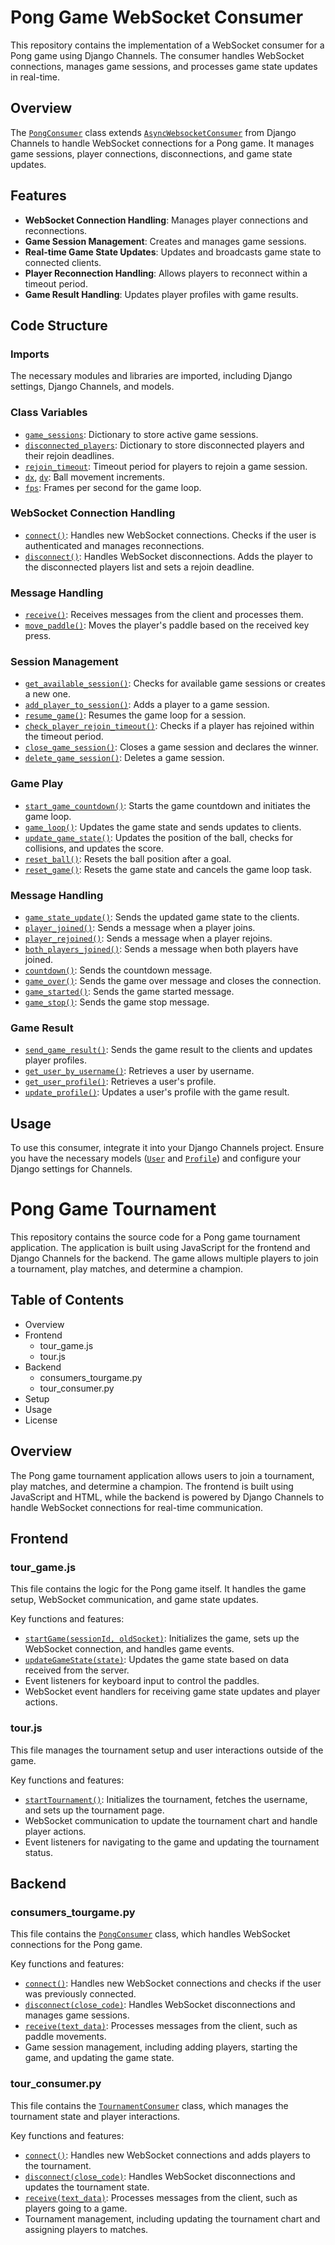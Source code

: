 # Pong Game WebSocket Consumer

This repository contains the implementation of a WebSocket consumer for a Pong game using Django Channels. The consumer handles WebSocket connections, manages game sessions, and processes game state updates in real-time.

## Overview

The [`PongConsumer`](command:_github.copilot.openSymbolFromReferences?%5B%22PongConsumer%22%2C%5B%7B%22uri%22%3A%7B%22%24mid%22%3A1%2C%22fsPath%22%3A%22%2Fhome%2Fashojach%2FDesktop%2Fmain%2Fdjango_backend%2Fgame%2Fconsumers_2pl.py%22%2C%22external%22%3A%22file%3A%2F%2F%2Fhome%2Fashojach%2FDesktop%2Fmain%2Fdjango_backend%2Fgame%2Fconsumers_2pl.py%22%2C%22path%22%3A%22%2Fhome%2Fashojach%2FDesktop%2Fmain%2Fdjango_backend%2Fgame%2Fconsumers_2pl.py%22%2C%22scheme%22%3A%22file%22%7D%2C%22pos%22%3A%7B%22line%22%3A24%2C%22character%22%3A6%7D%7D%2C%7B%22uri%22%3A%7B%22%24mid%22%3A1%2C%22fsPath%22%3A%22%2Fhome%2Fashojach%2FDesktop%2Fmain%2Fdjango_backend%2Fgame%2Fconsumers_2pl.py%22%2C%22external%22%3A%22file%3A%2F%2F%2Fhome%2Fashojach%2FDesktop%2Fmain%2Fdjango_backend%2Fgame%2Fconsumers_2pl.py%22%2C%22path%22%3A%22%2Fhome%2Fashojach%2FDesktop%2Fmain%2Fdjango_backend%2Fgame%2Fconsumers_2pl.py%22%2C%22scheme%22%3A%22file%22%7D%2C%22pos%22%3A%7B%22line%22%3A24%2C%22character%22%3A6%7D%7D%5D%5D "Go to definition") class extends [`AsyncWebsocketConsumer`](command:_github.copilot.openSymbolFromReferences?%5B%22AsyncWebsocketConsumer%22%2C%5B%7B%22uri%22%3A%7B%22%24mid%22%3A1%2C%22fsPath%22%3A%22%2Fhome%2Fashojach%2FDesktop%2Fmain%2Fdjango_backend%2Fgame%2Fconsumers_2pl.py%22%2C%22external%22%3A%22file%3A%2F%2F%2Fhome%2Fashojach%2FDesktop%2Fmain%2Fdjango_backend%2Fgame%2Fconsumers_2pl.py%22%2C%22path%22%3A%22%2Fhome%2Fashojach%2FDesktop%2Fmain%2Fdjango_backend%2Fgame%2Fconsumers_2pl.py%22%2C%22scheme%22%3A%22file%22%7D%2C%22pos%22%3A%7B%22line%22%3A7%2C%22character%22%3A39%7D%7D%2C%7B%22uri%22%3A%7B%22%24mid%22%3A1%2C%22fsPath%22%3A%22%2Fhome%2Fashojach%2FDesktop%2Fmain%2Fdjango_backend%2Fgame%2Fconsumers_2pl.py%22%2C%22external%22%3A%22file%3A%2F%2F%2Fhome%2Fashojach%2FDesktop%2Fmain%2Fdjango_backend%2Fgame%2Fconsumers_2pl.py%22%2C%22path%22%3A%22%2Fhome%2Fashojach%2FDesktop%2Fmain%2Fdjango_backend%2Fgame%2Fconsumers_2pl.py%22%2C%22scheme%22%3A%22file%22%7D%2C%22pos%22%3A%7B%22line%22%3A7%2C%22character%22%3A39%7D%7D%5D%5D "Go to definition") from Django Channels to handle WebSocket connections for a Pong game. It manages game sessions, player connections, disconnections, and game state updates.

## Features

- **WebSocket Connection Handling**: Manages player connections and reconnections.
- **Game Session Management**: Creates and manages game sessions.
- **Real-time Game State Updates**: Updates and broadcasts game state to connected clients.
- **Player Reconnection Handling**: Allows players to reconnect within a timeout period.
- **Game Result Handling**: Updates player profiles with game results.

## Code Structure

### Imports

The necessary modules and libraries are imported, including Django settings, Django Channels, and models.

### Class Variables

- [`game_sessions`](command:_github.copilot.openSymbolFromReferences?%5B%22game_sessions%22%2C%5B%7B%22uri%22%3A%7B%22%24mid%22%3A1%2C%22fsPath%22%3A%22%2Fhome%2Fashojach%2FDesktop%2Fmain%2Fdjango_backend%2Fgame%2Fconsumers_2pl.py%22%2C%22external%22%3A%22file%3A%2F%2F%2Fhome%2Fashojach%2FDesktop%2Fmain%2Fdjango_backend%2Fgame%2Fconsumers_2pl.py%22%2C%22path%22%3A%22%2Fhome%2Fashojach%2FDesktop%2Fmain%2Fdjango_backend%2Fgame%2Fconsumers_2pl.py%22%2C%22scheme%22%3A%22file%22%7D%2C%22pos%22%3A%7B%22line%22%3A25%2C%22character%22%3A1%7D%7D%2C%7B%22uri%22%3A%7B%22%24mid%22%3A1%2C%22fsPath%22%3A%22%2Fhome%2Fashojach%2FDesktop%2Fmain%2Fdjango_backend%2Fgame%2Fconsumers_2pl.py%22%2C%22external%22%3A%22file%3A%2F%2F%2Fhome%2Fashojach%2FDesktop%2Fmain%2Fdjango_backend%2Fgame%2Fconsumers_2pl.py%22%2C%22path%22%3A%22%2Fhome%2Fashojach%2FDesktop%2Fmain%2Fdjango_backend%2Fgame%2Fconsumers_2pl.py%22%2C%22scheme%22%3A%22file%22%7D%2C%22pos%22%3A%7B%22line%22%3A25%2C%22character%22%3A1%7D%7D%5D%5D "Go to definition"): Dictionary to store active game sessions.
- [`disconnected_players`](command:_github.copilot.openSymbolFromReferences?%5B%22disconnected_players%22%2C%5B%7B%22uri%22%3A%7B%22%24mid%22%3A1%2C%22fsPath%22%3A%22%2Fhome%2Fashojach%2FDesktop%2Fmain%2Fdjango_backend%2Fgame%2Fconsumers_2pl.py%22%2C%22external%22%3A%22file%3A%2F%2F%2Fhome%2Fashojach%2FDesktop%2Fmain%2Fdjango_backend%2Fgame%2Fconsumers_2pl.py%22%2C%22path%22%3A%22%2Fhome%2Fashojach%2FDesktop%2Fmain%2Fdjango_backend%2Fgame%2Fconsumers_2pl.py%22%2C%22scheme%22%3A%22file%22%7D%2C%22pos%22%3A%7B%22line%22%3A26%2C%22character%22%3A1%7D%7D%2C%7B%22uri%22%3A%7B%22%24mid%22%3A1%2C%22fsPath%22%3A%22%2Fhome%2Fashojach%2FDesktop%2Fmain%2Fdjango_backend%2Fgame%2Fconsumers_2pl.py%22%2C%22external%22%3A%22file%3A%2F%2F%2Fhome%2Fashojach%2FDesktop%2Fmain%2Fdjango_backend%2Fgame%2Fconsumers_2pl.py%22%2C%22path%22%3A%22%2Fhome%2Fashojach%2FDesktop%2Fmain%2Fdjango_backend%2Fgame%2Fconsumers_2pl.py%22%2C%22scheme%22%3A%22file%22%7D%2C%22pos%22%3A%7B%22line%22%3A26%2C%22character%22%3A1%7D%7D%5D%5D "Go to definition"): Dictionary to store disconnected players and their rejoin deadlines.
- [`rejoin_timeout`](command:_github.copilot.openSymbolFromReferences?%5B%22rejoin_timeout%22%2C%5B%7B%22uri%22%3A%7B%22%24mid%22%3A1%2C%22fsPath%22%3A%22%2Fhome%2Fashojach%2FDesktop%2Fmain%2Fdjango_backend%2Fgame%2Fconsumers_2pl.py%22%2C%22external%22%3A%22file%3A%2F%2F%2Fhome%2Fashojach%2FDesktop%2Fmain%2Fdjango_backend%2Fgame%2Fconsumers_2pl.py%22%2C%22path%22%3A%22%2Fhome%2Fashojach%2FDesktop%2Fmain%2Fdjango_backend%2Fgame%2Fconsumers_2pl.py%22%2C%22scheme%22%3A%22file%22%7D%2C%22pos%22%3A%7B%22line%22%3A27%2C%22character%22%3A1%7D%7D%2C%7B%22uri%22%3A%7B%22%24mid%22%3A1%2C%22fsPath%22%3A%22%2Fhome%2Fashojach%2FDesktop%2Fmain%2Fdjango_backend%2Fgame%2Fconsumers_2pl.py%22%2C%22external%22%3A%22file%3A%2F%2F%2Fhome%2Fashojach%2FDesktop%2Fmain%2Fdjango_backend%2Fgame%2Fconsumers_2pl.py%22%2C%22path%22%3A%22%2Fhome%2Fashojach%2FDesktop%2Fmain%2Fdjango_backend%2Fgame%2Fconsumers_2pl.py%22%2C%22scheme%22%3A%22file%22%7D%2C%22pos%22%3A%7B%22line%22%3A27%2C%22character%22%3A1%7D%7D%5D%5D "Go to definition"): Timeout period for players to rejoin a game session.
- [`dx`](command:_github.copilot.openSymbolFromReferences?%5B%22dx%22%2C%5B%7B%22uri%22%3A%7B%22%24mid%22%3A1%2C%22fsPath%22%3A%22%2Fhome%2Fashojach%2FDesktop%2Fmain%2Fdjango_backend%2Fgame%2Fconsumers_2pl.py%22%2C%22external%22%3A%22file%3A%2F%2F%2Fhome%2Fashojach%2FDesktop%2Fmain%2Fdjango_backend%2Fgame%2Fconsumers_2pl.py%22%2C%22path%22%3A%22%2Fhome%2Fashojach%2FDesktop%2Fmain%2Fdjango_backend%2Fgame%2Fconsumers_2pl.py%22%2C%22scheme%22%3A%22file%22%7D%2C%22pos%22%3A%7B%22line%22%3A28%2C%22character%22%3A1%7D%7D%2C%7B%22uri%22%3A%7B%22%24mid%22%3A1%2C%22fsPath%22%3A%22%2Fhome%2Fashojach%2FDesktop%2Fmain%2Fdjango_backend%2Fgame%2Fconsumers_2pl.py%22%2C%22external%22%3A%22file%3A%2F%2F%2Fhome%2Fashojach%2FDesktop%2Fmain%2Fdjango_backend%2Fgame%2Fconsumers_2pl.py%22%2C%22path%22%3A%22%2Fhome%2Fashojach%2FDesktop%2Fmain%2Fdjango_backend%2Fgame%2Fconsumers_2pl.py%22%2C%22scheme%22%3A%22file%22%7D%2C%22pos%22%3A%7B%22line%22%3A28%2C%22character%22%3A1%7D%7D%5D%5D "Go to definition"), [`dy`](command:_github.copilot.openSymbolFromReferences?%5B%22dy%22%2C%5B%7B%22uri%22%3A%7B%22%24mid%22%3A1%2C%22fsPath%22%3A%22%2Fhome%2Fashojach%2FDesktop%2Fmain%2Fdjango_backend%2Fgame%2Fconsumers_2pl.py%22%2C%22external%22%3A%22file%3A%2F%2F%2Fhome%2Fashojach%2FDesktop%2Fmain%2Fdjango_backend%2Fgame%2Fconsumers_2pl.py%22%2C%22path%22%3A%22%2Fhome%2Fashojach%2FDesktop%2Fmain%2Fdjango_backend%2Fgame%2Fconsumers_2pl.py%22%2C%22scheme%22%3A%22file%22%7D%2C%22pos%22%3A%7B%22line%22%3A29%2C%22character%22%3A1%7D%7D%2C%7B%22uri%22%3A%7B%22%24mid%22%3A1%2C%22fsPath%22%3A%22%2Fhome%2Fashojach%2FDesktop%2Fmain%2Fdjango_backend%2Fgame%2Fconsumers_2pl.py%22%2C%22external%22%3A%22file%3A%2F%2F%2Fhome%2Fashojach%2FDesktop%2Fmain%2Fdjango_backend%2Fgame%2Fconsumers_2pl.py%22%2C%22path%22%3A%22%2Fhome%2Fashojach%2FDesktop%2Fmain%2Fdjango_backend%2Fgame%2Fconsumers_2pl.py%22%2C%22scheme%22%3A%22file%22%7D%2C%22pos%22%3A%7B%22line%22%3A29%2C%22character%22%3A1%7D%7D%5D%5D "Go to definition"): Ball movement increments.
- [`fps`](command:_github.copilot.openSymbolFromReferences?%5B%22fps%22%2C%5B%7B%22uri%22%3A%7B%22%24mid%22%3A1%2C%22fsPath%22%3A%22%2Fhome%2Fashojach%2FDesktop%2Fmain%2Fdjango_backend%2Fgame%2Fconsumers_2pl.py%22%2C%22external%22%3A%22file%3A%2F%2F%2Fhome%2Fashojach%2FDesktop%2Fmain%2Fdjango_backend%2Fgame%2Fconsumers_2pl.py%22%2C%22path%22%3A%22%2Fhome%2Fashojach%2FDesktop%2Fmain%2Fdjango_backend%2Fgame%2Fconsumers_2pl.py%22%2C%22scheme%22%3A%22file%22%7D%2C%22pos%22%3A%7B%22line%22%3A30%2C%22character%22%3A1%7D%7D%2C%7B%22uri%22%3A%7B%22%24mid%22%3A1%2C%22fsPath%22%3A%22%2Fhome%2Fashojach%2FDesktop%2Fmain%2Fdjango_backend%2Fgame%2Fconsumers_2pl.py%22%2C%22external%22%3A%22file%3A%2F%2F%2Fhome%2Fashojach%2FDesktop%2Fmain%2Fdjango_backend%2Fgame%2Fconsumers_2pl.py%22%2C%22path%22%3A%22%2Fhome%2Fashojach%2FDesktop%2Fmain%2Fdjango_backend%2Fgame%2Fconsumers_2pl.py%22%2C%22scheme%22%3A%22file%22%7D%2C%22pos%22%3A%7B%22line%22%3A30%2C%22character%22%3A1%7D%7D%5D%5D "Go to definition"): Frames per second for the game loop.

### WebSocket Connection Handling

- [`connect()`](command:_github.copilot.openSymbolFromReferences?%5B%22connect()%22%2C%5B%7B%22uri%22%3A%7B%22%24mid%22%3A1%2C%22fsPath%22%3A%22%2Fhome%2Fashojach%2FDesktop%2Fmain%2Fdjango_backend%2Fgame%2Fconsumers_2pl.py%22%2C%22external%22%3A%22file%3A%2F%2F%2Fhome%2Fashojach%2FDesktop%2Fmain%2Fdjango_backend%2Fgame%2Fconsumers_2pl.py%22%2C%22path%22%3A%22%2Fhome%2Fashojach%2FDesktop%2Fmain%2Fdjango_backend%2Fgame%2Fconsumers_2pl.py%22%2C%22scheme%22%3A%22file%22%7D%2C%22pos%22%3A%7B%22line%22%3A41%2C%22character%22%3A11%7D%7D%2C%7B%22uri%22%3A%7B%22%24mid%22%3A1%2C%22fsPath%22%3A%22%2Fhome%2Fashojach%2FDesktop%2Fmain%2Fdjango_backend%2Fgame%2Fconsumers_2pl.py%22%2C%22external%22%3A%22file%3A%2F%2F%2Fhome%2Fashojach%2FDesktop%2Fmain%2Fdjango_backend%2Fgame%2Fconsumers_2pl.py%22%2C%22path%22%3A%22%2Fhome%2Fashojach%2FDesktop%2Fmain%2Fdjango_backend%2Fgame%2Fconsumers_2pl.py%22%2C%22scheme%22%3A%22file%22%7D%2C%22pos%22%3A%7B%22line%22%3A41%2C%22character%22%3A11%7D%7D%5D%5D "Go to definition"): Handles new WebSocket connections. Checks if the user is authenticated and manages reconnections.
- [`disconnect()`](command:_github.copilot.openSymbolFromReferences?%5B%22disconnect()%22%2C%5B%7B%22uri%22%3A%7B%22%24mid%22%3A1%2C%22fsPath%22%3A%22%2Fhome%2Fashojach%2FDesktop%2Fmain%2Fdjango_backend%2Fgame%2Fconsumers_2pl.py%22%2C%22external%22%3A%22file%3A%2F%2F%2Fhome%2Fashojach%2FDesktop%2Fmain%2Fdjango_backend%2Fgame%2Fconsumers_2pl.py%22%2C%22path%22%3A%22%2Fhome%2Fashojach%2FDesktop%2Fmain%2Fdjango_backend%2Fgame%2Fconsumers_2pl.py%22%2C%22scheme%22%3A%22file%22%7D%2C%22pos%22%3A%7B%22line%22%3A109%2C%22character%22%3A11%7D%7D%5D%5D "Go to definition"): Handles WebSocket disconnections. Adds the player to the disconnected players list and sets a rejoin deadline.

### Message Handling

- [`receive()`](command:_github.copilot.openSymbolFromReferences?%5B%22receive()%22%2C%5B%7B%22uri%22%3A%7B%22%24mid%22%3A1%2C%22fsPath%22%3A%22%2Fhome%2Fashojach%2FDesktop%2Fmain%2Fdjango_backend%2Fgame%2Fconsumers_2pl.py%22%2C%22external%22%3A%22file%3A%2F%2F%2Fhome%2Fashojach%2FDesktop%2Fmain%2Fdjango_backend%2Fgame%2Fconsumers_2pl.py%22%2C%22path%22%3A%22%2Fhome%2Fashojach%2FDesktop%2Fmain%2Fdjango_backend%2Fgame%2Fconsumers_2pl.py%22%2C%22scheme%22%3A%22file%22%7D%2C%22pos%22%3A%7B%22line%22%3A147%2C%22character%22%3A11%7D%7D%5D%5D "Go to definition"): Receives messages from the client and processes them.
- [`move_paddle()`](command:_github.copilot.openSymbolFromReferences?%5B%22move_paddle()%22%2C%5B%7B%22uri%22%3A%7B%22%24mid%22%3A1%2C%22fsPath%22%3A%22%2Fhome%2Fashojach%2FDesktop%2Fmain%2Fdjango_backend%2Fgame%2Fconsumers_2pl.py%22%2C%22external%22%3A%22file%3A%2F%2F%2Fhome%2Fashojach%2FDesktop%2Fmain%2Fdjango_backend%2Fgame%2Fconsumers_2pl.py%22%2C%22path%22%3A%22%2Fhome%2Fashojach%2FDesktop%2Fmain%2Fdjango_backend%2Fgame%2Fconsumers_2pl.py%22%2C%22scheme%22%3A%22file%22%7D%2C%22pos%22%3A%7B%22line%22%3A150%2C%22character%22%3A14%7D%7D%5D%5D "Go to definition"): Moves the player's paddle based on the received key press.

### Session Management

- [`get_available_session()`](command:_github.copilot.openSymbolFromReferences?%5B%22get_available_session()%22%2C%5B%7B%22uri%22%3A%7B%22%24mid%22%3A1%2C%22fsPath%22%3A%22%2Fhome%2Fashojach%2FDesktop%2Fmain%2Fdjango_backend%2Fgame%2Fconsumers_2pl.py%22%2C%22external%22%3A%22file%3A%2F%2F%2Fhome%2Fashojach%2FDesktop%2Fmain%2Fdjango_backend%2Fgame%2Fconsumers_2pl.py%22%2C%22path%22%3A%22%2Fhome%2Fashojach%2FDesktop%2Fmain%2Fdjango_backend%2Fgame%2Fconsumers_2pl.py%22%2C%22scheme%22%3A%22file%22%7D%2C%22pos%22%3A%7B%22line%22%3A82%2C%22character%22%3A21%7D%7D%5D%5D "Go to definition"): Checks for available game sessions or creates a new one.
- [`add_player_to_session()`](command:_github.copilot.openSymbolFromReferences?%5B%22add_player_to_session()%22%2C%5B%7B%22uri%22%3A%7B%22%24mid%22%3A1%2C%22fsPath%22%3A%22%2Fhome%2Fashojach%2FDesktop%2Fmain%2Fdjango_backend%2Fgame%2Fconsumers_2pl.py%22%2C%22external%22%3A%22file%3A%2F%2F%2Fhome%2Fashojach%2FDesktop%2Fmain%2Fdjango_backend%2Fgame%2Fconsumers_2pl.py%22%2C%22path%22%3A%22%2Fhome%2Fashojach%2FDesktop%2Fmain%2Fdjango_backend%2Fgame%2Fconsumers_2pl.py%22%2C%22scheme%22%3A%22file%22%7D%2C%22pos%22%3A%7B%22line%22%3A53%2C%22character%22%3A10%7D%7D%5D%5D "Go to definition"): Adds a player to a game session.
- [`resume_game()`](command:_github.copilot.openSymbolFromReferences?%5B%22resume_game()%22%2C%5B%7B%22uri%22%3A%7B%22%24mid%22%3A1%2C%22fsPath%22%3A%22%2Fhome%2Fashojach%2FDesktop%2Fmain%2Fdjango_backend%2Fgame%2Fconsumers_2pl.py%22%2C%22external%22%3A%22file%3A%2F%2F%2Fhome%2Fashojach%2FDesktop%2Fmain%2Fdjango_backend%2Fgame%2Fconsumers_2pl.py%22%2C%22path%22%3A%22%2Fhome%2Fashojach%2FDesktop%2Fmain%2Fdjango_backend%2Fgame%2Fconsumers_2pl.py%22%2C%22scheme%22%3A%22file%22%7D%2C%22pos%22%3A%7B%22line%22%3A67%2C%22character%22%3A11%7D%7D%5D%5D "Go to definition"): Resumes the game loop for a session.
- [`check_player_rejoin_timeout()`](command:_github.copilot.openSymbolFromReferences?%5B%22check_player_rejoin_timeout()%22%2C%5B%7B%22uri%22%3A%7B%22%24mid%22%3A1%2C%22fsPath%22%3A%22%2Fhome%2Fashojach%2FDesktop%2Fmain%2Fdjango_backend%2Fgame%2Fconsumers_2pl.py%22%2C%22external%22%3A%22file%3A%2F%2F%2Fhome%2Fashojach%2FDesktop%2Fmain%2Fdjango_backend%2Fgame%2Fconsumers_2pl.py%22%2C%22path%22%3A%22%2Fhome%2Fashojach%2FDesktop%2Fmain%2Fdjango_backend%2Fgame%2Fconsumers_2pl.py%22%2C%22scheme%22%3A%22file%22%7D%2C%22pos%22%3A%7B%22line%22%3A114%2C%22character%22%3A43%7D%7D%5D%5D "Go to definition"): Checks if a player has rejoined within the timeout period.
- [`close_game_session()`](command:_github.copilot.openSymbolFromReferences?%5B%22close_game_session()%22%2C%5B%7B%22uri%22%3A%7B%22%24mid%22%3A1%2C%22fsPath%22%3A%22%2Fhome%2Fashojach%2FDesktop%2Fmain%2Fdjango_backend%2Fgame%2Fconsumers_2pl.py%22%2C%22external%22%3A%22file%3A%2F%2F%2Fhome%2Fashojach%2FDesktop%2Fmain%2Fdjango_backend%2Fgame%2Fconsumers_2pl.py%22%2C%22path%22%3A%22%2Fhome%2Fashojach%2FDesktop%2Fmain%2Fdjango_backend%2Fgame%2Fconsumers_2pl.py%22%2C%22scheme%22%3A%22file%22%7D%2C%22pos%22%3A%7B%22line%22%3A226%2C%22character%22%3A16%7D%7D%5D%5D "Go to definition"): Closes a game session and declares the winner.
- [`delete_game_session()`](command:_github.copilot.openSymbolFromReferences?%5B%22delete_game_session()%22%2C%5B%7B%22uri%22%3A%7B%22%24mid%22%3A1%2C%22fsPath%22%3A%22%2Fhome%2Fashojach%2FDesktop%2Fmain%2Fdjango_backend%2Fgame%2Fconsumers_2pl.py%22%2C%22external%22%3A%22file%3A%2F%2F%2Fhome%2Fashojach%2FDesktop%2Fmain%2Fdjango_backend%2Fgame%2Fconsumers_2pl.py%22%2C%22path%22%3A%22%2Fhome%2Fashojach%2FDesktop%2Fmain%2Fdjango_backend%2Fgame%2Fconsumers_2pl.py%22%2C%22scheme%22%3A%22file%22%7D%2C%22pos%22%3A%7B%22line%22%3A134%2C%22character%22%3A16%7D%7D%5D%5D "Go to definition"): Deletes a game session.

### Game Play

- [`start_game_countdown()`](command:_github.copilot.openSymbolFromReferences?%5B%22start_game_countdown()%22%2C%5B%7B%22uri%22%3A%7B%22%24mid%22%3A1%2C%22fsPath%22%3A%22%2Fhome%2Fashojach%2FDesktop%2Fmain%2Fdjango_backend%2Fgame%2Fconsumers_2pl.py%22%2C%22external%22%3A%22file%3A%2F%2F%2Fhome%2Fashojach%2FDesktop%2Fmain%2Fdjango_backend%2Fgame%2Fconsumers_2pl.py%22%2C%22path%22%3A%22%2Fhome%2Fashojach%2FDesktop%2Fmain%2Fdjango_backend%2Fgame%2Fconsumers_2pl.py%22%2C%22scheme%22%3A%22file%22%7D%2C%22pos%22%3A%7B%22line%22%3A95%2C%22character%22%3A52%7D%7D%5D%5D "Go to definition"): Starts the game countdown and initiates the game loop.
- [`game_loop()`](command:_github.copilot.openSymbolFromReferences?%5B%22game_loop()%22%2C%5B%7B%22uri%22%3A%7B%22%24mid%22%3A1%2C%22fsPath%22%3A%22%2Fhome%2Fashojach%2FDesktop%2Fmain%2Fdjango_backend%2Fgame%2Fconsumers_2pl.py%22%2C%22external%22%3A%22file%3A%2F%2F%2Fhome%2Fashojach%2FDesktop%2Fmain%2Fdjango_backend%2Fgame%2Fconsumers_2pl.py%22%2C%22path%22%3A%22%2Fhome%2Fashojach%2FDesktop%2Fmain%2Fdjango_backend%2Fgame%2Fconsumers_2pl.py%22%2C%22scheme%22%3A%22file%22%7D%2C%22pos%22%3A%7B%22line%22%3A198%2C%22character%22%3A79%7D%7D%5D%5D "Go to definition"): Updates the game state and sends updates to clients.
- [`update_game_state()`](command:_github.copilot.openSymbolFromReferences?%5B%22update_game_state()%22%2C%5B%7B%22uri%22%3A%7B%22%24mid%22%3A1%2C%22fsPath%22%3A%22%2Fhome%2Fashojach%2FDesktop%2Fmain%2Fdjango_backend%2Fgame%2Fconsumers_2pl.py%22%2C%22external%22%3A%22file%3A%2F%2F%2Fhome%2Fashojach%2FDesktop%2Fmain%2Fdjango_backend%2Fgame%2Fconsumers_2pl.py%22%2C%22path%22%3A%22%2Fhome%2Fashojach%2FDesktop%2Fmain%2Fdjango_backend%2Fgame%2Fconsumers_2pl.py%22%2C%22scheme%22%3A%22file%22%7D%2C%22pos%22%3A%7B%22line%22%3A295%2C%22character%22%3A9%7D%7D%5D%5D "Go to definition"): Updates the position of the ball, checks for collisions, and updates the score.
- [`reset_ball()`](command:_github.copilot.openSymbolFromReferences?%5B%22reset_ball()%22%2C%5B%7B%22uri%22%3A%7B%22%24mid%22%3A1%2C%22fsPath%22%3A%22%2Fhome%2Fashojach%2FDesktop%2Fmain%2Fdjango_backend%2Fgame%2Fconsumers_2pl.py%22%2C%22external%22%3A%22file%3A%2F%2F%2Fhome%2Fashojach%2FDesktop%2Fmain%2Fdjango_backend%2Fgame%2Fconsumers_2pl.py%22%2C%22path%22%3A%22%2Fhome%2Fashojach%2FDesktop%2Fmain%2Fdjango_backend%2Fgame%2Fconsumers_2pl.py%22%2C%22scheme%22%3A%22file%22%7D%2C%22pos%22%3A%7B%22line%22%3A329%2C%22character%22%3A8%7D%7D%5D%5D "Go to definition"): Resets the ball position after a goal.
- [`reset_game()`](command:_github.copilot.openSymbolFromReferences?%5B%22reset_game()%22%2C%5B%7B%22uri%22%3A%7B%22%24mid%22%3A1%2C%22fsPath%22%3A%22%2Fhome%2Fashojach%2FDesktop%2Fmain%2Fdjango_backend%2Fgame%2Fconsumers_2pl.py%22%2C%22external%22%3A%22file%3A%2F%2F%2Fhome%2Fashojach%2FDesktop%2Fmain%2Fdjango_backend%2Fgame%2Fconsumers_2pl.py%22%2C%22path%22%3A%22%2Fhome%2Fashojach%2FDesktop%2Fmain%2Fdjango_backend%2Fgame%2Fconsumers_2pl.py%22%2C%22scheme%22%3A%22file%22%7D%2C%22pos%22%3A%7B%22line%22%3A343%2C%22character%22%3A8%7D%7D%5D%5D "Go to definition"): Resets the game state and cancels the game loop task.

### Message Handling

- [`game_state_update()`](command:_github.copilot.openSymbolFromReferences?%5B%22game_state_update()%22%2C%5B%7B%22uri%22%3A%7B%22%24mid%22%3A1%2C%22fsPath%22%3A%22%2Fhome%2Fashojach%2FDesktop%2Fmain%2Fdjango_backend%2Fgame%2Fconsumers_2pl.py%22%2C%22external%22%3A%22file%3A%2F%2F%2Fhome%2Fashojach%2FDesktop%2Fmain%2Fdjango_backend%2Fgame%2Fconsumers_2pl.py%22%2C%22path%22%3A%22%2Fhome%2Fashojach%2FDesktop%2Fmain%2Fdjango_backend%2Fgame%2Fconsumers_2pl.py%22%2C%22scheme%22%3A%22file%22%7D%2C%22pos%22%3A%7B%22line%22%3A372%2C%22character%22%3A11%7D%7D%5D%5D "Go to definition"): Sends the updated game state to the clients.
- [`player_joined()`](command:_github.copilot.openSymbolFromReferences?%5B%22player_joined()%22%2C%5B%7B%22uri%22%3A%7B%22%24mid%22%3A1%2C%22fsPath%22%3A%22%2Fhome%2Fashojach%2FDesktop%2Fmain%2Fdjango_backend%2Fgame%2Fconsumers_2pl.py%22%2C%22external%22%3A%22file%3A%2F%2F%2Fhome%2Fashojach%2FDesktop%2Fmain%2Fdjango_backend%2Fgame%2Fconsumers_2pl.py%22%2C%22path%22%3A%22%2Fhome%2Fashojach%2FDesktop%2Fmain%2Fdjango_backend%2Fgame%2Fconsumers_2pl.py%22%2C%22scheme%22%3A%22file%22%7D%2C%22pos%22%3A%7B%22line%22%3A381%2C%22character%22%3A11%7D%7D%5D%5D "Go to definition"): Sends a message when a player joins.
- [`player_rejoined()`](command:_github.copilot.openSymbolFromReferences?%5B%22player_rejoined()%22%2C%5B%7B%22uri%22%3A%7B%22%24mid%22%3A1%2C%22fsPath%22%3A%22%2Fhome%2Fashojach%2FDesktop%2Fmain%2Fdjango_backend%2Fgame%2Fconsumers_2pl.py%22%2C%22external%22%3A%22file%3A%2F%2F%2Fhome%2Fashojach%2FDesktop%2Fmain%2Fdjango_backend%2Fgame%2Fconsumers_2pl.py%22%2C%22path%22%3A%22%2Fhome%2Fashojach%2FDesktop%2Fmain%2Fdjango_backend%2Fgame%2Fconsumers_2pl.py%22%2C%22scheme%22%3A%22file%22%7D%2C%22pos%22%3A%7B%22line%22%3A390%2C%22character%22%3A11%7D%7D%5D%5D "Go to definition"): Sends a message when a player rejoins.
- [`both_players_joined()`](command:_github.copilot.openSymbolFromReferences?%5B%22both_players_joined()%22%2C%5B%7B%22uri%22%3A%7B%22%24mid%22%3A1%2C%22fsPath%22%3A%22%2Fhome%2Fashojach%2FDesktop%2Fmain%2Fdjango_backend%2Fgame%2Fconsumers_2pl.py%22%2C%22external%22%3A%22file%3A%2F%2F%2Fhome%2Fashojach%2FDesktop%2Fmain%2Fdjango_backend%2Fgame%2Fconsumers_2pl.py%22%2C%22path%22%3A%22%2Fhome%2Fashojach%2FDesktop%2Fmain%2Fdjango_backend%2Fgame%2Fconsumers_2pl.py%22%2C%22scheme%22%3A%22file%22%7D%2C%22pos%22%3A%7B%22line%22%3A400%2C%22character%22%3A11%7D%7D%5D%5D "Go to definition"): Sends a message when both players have joined.
- [`countdown()`](command:_github.copilot.openSymbolFromReferences?%5B%22countdown()%22%2C%5B%7B%22uri%22%3A%7B%22%24mid%22%3A1%2C%22fsPath%22%3A%22%2Fhome%2Fashojach%2FDesktop%2Fmain%2Fdjango_backend%2Fgame%2Fconsumers_2pl.py%22%2C%22external%22%3A%22file%3A%2F%2F%2Fhome%2Fashojach%2FDesktop%2Fmain%2Fdjango_backend%2Fgame%2Fconsumers_2pl.py%22%2C%22path%22%3A%22%2Fhome%2Fashojach%2FDesktop%2Fmain%2Fdjango_backend%2Fgame%2Fconsumers_2pl.py%22%2C%22scheme%22%3A%22file%22%7D%2C%22pos%22%3A%7B%22line%22%3A410%2C%22character%22%3A11%7D%7D%5D%5D "Go to definition"): Sends the countdown message.
- [`game_over()`](command:_github.copilot.openSymbolFromReferences?%5B%22game_over()%22%2C%5B%7B%22uri%22%3A%7B%22%24mid%22%3A1%2C%22fsPath%22%3A%22%2Fhome%2Fashojach%2FDesktop%2Fmain%2Fdjango_backend%2Fgame%2Fconsumers_2pl.py%22%2C%22external%22%3A%22file%3A%2F%2F%2Fhome%2Fashojach%2FDesktop%2Fmain%2Fdjango_backend%2Fgame%2Fconsumers_2pl.py%22%2C%22path%22%3A%22%2Fhome%2Fashojach%2FDesktop%2Fmain%2Fdjango_backend%2Fgame%2Fconsumers_2pl.py%22%2C%22scheme%22%3A%22file%22%7D%2C%22pos%22%3A%7B%22line%22%3A419%2C%22character%22%3A11%7D%7D%5D%5D "Go to definition"): Sends the game over message and closes the connection.
- [`game_started()`](command:_github.copilot.openSymbolFromReferences?%5B%22game_started()%22%2C%5B%7B%22uri%22%3A%7B%22%24mid%22%3A1%2C%22fsPath%22%3A%22%2Fhome%2Fashojach%2FDesktop%2Fmain%2Fdjango_backend%2Fgame%2Fconsumers_2pl.py%22%2C%22external%22%3A%22file%3A%2F%2F%2Fhome%2Fashojach%2FDesktop%2Fmain%2Fdjango_backend%2Fgame%2Fconsumers_2pl.py%22%2C%22path%22%3A%22%2Fhome%2Fashojach%2FDesktop%2Fmain%2Fdjango_backend%2Fgame%2Fconsumers_2pl.py%22%2C%22scheme%22%3A%22file%22%7D%2C%22pos%22%3A%7B%22line%22%3A430%2C%22character%22%3A11%7D%7D%5D%5D "Go to definition"): Sends the game started message.
- [`game_stop()`](command:_github.copilot.openSymbolFromReferences?%5B%22game_stop()%22%2C%5B%7B%22uri%22%3A%7B%22%24mid%22%3A1%2C%22fsPath%22%3A%22%2Fhome%2Fashojach%2FDesktop%2Fmain%2Fdjango_backend%2Fgame%2Fconsumers_2pl.py%22%2C%22external%22%3A%22file%3A%2F%2F%2Fhome%2Fashojach%2FDesktop%2Fmain%2Fdjango_backend%2Fgame%2Fconsumers_2pl.py%22%2C%22path%22%3A%22%2Fhome%2Fashojach%2FDesktop%2Fmain%2Fdjango_backend%2Fgame%2Fconsumers_2pl.py%22%2C%22scheme%22%3A%22file%22%7D%2C%22pos%22%3A%7B%22line%22%3A439%2C%22character%22%3A11%7D%7D%5D%5D "Go to definition"): Sends the game stop message.

### Game Result

- [`send_game_result()`](command:_github.copilot.openSymbolFromReferences?%5B%22send_game_result()%22%2C%5B%7B%22uri%22%3A%7B%22%24mid%22%3A1%2C%22fsPath%22%3A%22%2Fhome%2Fashojach%2FDesktop%2Fmain%2Fdjango_backend%2Fgame%2Fconsumers_2pl.py%22%2C%22external%22%3A%22file%3A%2F%2F%2Fhome%2Fashojach%2FDesktop%2Fmain%2Fdjango_backend%2Fgame%2Fconsumers_2pl.py%22%2C%22path%22%3A%22%2Fhome%2Fashojach%2FDesktop%2Fmain%2Fdjango_backend%2Fgame%2Fconsumers_2pl.py%22%2C%22scheme%22%3A%22file%22%7D%2C%22pos%22%3A%7B%22line%22%3A240%2C%22character%22%3A15%7D%7D%5D%5D "Go to definition"): Sends the game result to the clients and updates player profiles.
- [`get_user_by_username()`](command:_github.copilot.openSymbolFromReferences?%5B%22get_user_by_username()%22%2C%5B%7B%22uri%22%3A%7B%22%24mid%22%3A1%2C%22fsPath%22%3A%22%2Fhome%2Fashojach%2FDesktop%2Fmain%2Fdjango_backend%2Fgame%2Fconsumers_2pl.py%22%2C%22external%22%3A%22file%3A%2F%2F%2Fhome%2Fashojach%2FDesktop%2Fmain%2Fdjango_backend%2Fgame%2Fconsumers_2pl.py%22%2C%22path%22%3A%22%2Fhome%2Fashojach%2FDesktop%2Fmain%2Fdjango_backend%2Fgame%2Fconsumers_2pl.py%22%2C%22scheme%22%3A%22file%22%7D%2C%22pos%22%3A%7B%22line%22%3A461%2C%22character%22%3A30%7D%7D%5D%5D "Go to definition"): Retrieves a user by username.
- [`get_user_profile()`](command:_github.copilot.openSymbolFromReferences?%5B%22get_user_profile()%22%2C%5B%7B%22uri%22%3A%7B%22%24mid%22%3A1%2C%22fsPath%22%3A%22%2Fhome%2Fashojach%2FDesktop%2Fmain%2Fdjango_backend%2Fgame%2Fconsumers_2pl.py%22%2C%22external%22%3A%22file%3A%2F%2F%2Fhome%2Fashojach%2FDesktop%2Fmain%2Fdjango_backend%2Fgame%2Fconsumers_2pl.py%22%2C%22path%22%3A%22%2Fhome%2Fashojach%2FDesktop%2Fmain%2Fdjango_backend%2Fgame%2Fconsumers_2pl.py%22%2C%22scheme%22%3A%22file%22%7D%2C%22pos%22%3A%7B%22line%22%3A496%2C%22character%22%3A5%7D%7D%5D%5D "Go to definition"): Retrieves a user's profile.
- [`update_profile()`](command:_github.copilot.openSymbolFromReferences?%5B%22update_profile()%22%2C%5B%7B%22uri%22%3A%7B%22%24mid%22%3A1%2C%22fsPath%22%3A%22%2Fhome%2Fashojach%2FDesktop%2Fmain%2Fdjango_backend%2Fgame%2Fconsumers_2pl.py%22%2C%22external%22%3A%22file%3A%2F%2F%2Fhome%2Fashojach%2FDesktop%2Fmain%2Fdjango_backend%2Fgame%2Fconsumers_2pl.py%22%2C%22path%22%3A%22%2Fhome%2Fashojach%2FDesktop%2Fmain%2Fdjango_backend%2Fgame%2Fconsumers_2pl.py%22%2C%22scheme%22%3A%22file%22%7D%2C%22pos%22%3A%7B%22line%22%3A475%2C%22character%22%3A15%7D%7D%5D%5D "Go to definition"): Updates a user's profile with the game result.

## Usage

To use this consumer, integrate it into your Django Channels project. Ensure you have the necessary models ([`User`](command:_github.copilot.openSymbolFromReferences?%5B%22User%22%2C%5B%7B%22uri%22%3A%7B%22%24mid%22%3A1%2C%22fsPath%22%3A%22%2Fhome%2Fashojach%2FDesktop%2Fmain%2Fdjango_backend%2Fgame%2Fconsumers_2pl.py%22%2C%22external%22%3A%22file%3A%2F%2F%2Fhome%2Fashojach%2FDesktop%2Fmain%2Fdjango_backend%2Fgame%2Fconsumers_2pl.py%22%2C%22path%22%3A%22%2Fhome%2Fashojach%2FDesktop%2Fmain%2Fdjango_backend%2Fgame%2Fconsumers_2pl.py%22%2C%22scheme%22%3A%22file%22%7D%2C%22pos%22%3A%7B%22line%22%3A22%2C%22character%22%3A0%7D%7D%2C%7B%22uri%22%3A%7B%22%24mid%22%3A1%2C%22fsPath%22%3A%22%2Fhome%2Fashojach%2FDesktop%2Fmain%2Fdjango_backend%2Fgame%2Fconsumers_2pl.py%22%2C%22external%22%3A%22file%3A%2F%2F%2Fhome%2Fashojach%2FDesktop%2Fmain%2Fdjango_backend%2Fgame%2Fconsumers_2pl.py%22%2C%22path%22%3A%22%2Fhome%2Fashojach%2FDesktop%2Fmain%2Fdjango_backend%2Fgame%2Fconsumers_2pl.py%22%2C%22scheme%22%3A%22file%22%7D%2C%22pos%22%3A%7B%22line%22%3A22%2C%22character%22%3A0%7D%7D%5D%5D "Go to definition") and [`Profile`](command:_github.copilot.openSymbolFromReferences?%5B%22Profile%22%2C%5B%7B%22uri%22%3A%7B%22%24mid%22%3A1%2C%22fsPath%22%3A%22%2Fhome%2Fashojach%2FDesktop%2Fmain%2Fdjango_backend%2Fgame%2Fconsumers_2pl.py%22%2C%22external%22%3A%22file%3A%2F%2F%2Fhome%2Fashojach%2FDesktop%2Fmain%2Fdjango_backend%2Fgame%2Fconsumers_2pl.py%22%2C%22path%22%3A%22%2Fhome%2Fashojach%2FDesktop%2Fmain%2Fdjango_backend%2Fgame%2Fconsumers_2pl.py%22%2C%22scheme%22%3A%22file%22%7D%2C%22pos%22%3A%7B%22line%22%3A10%2C%22character%22%3A25%7D%7D%2C%7B%22uri%22%3A%7B%22%24mid%22%3A1%2C%22fsPath%22%3A%22%2Fhome%2Fashojach%2FDesktop%2Fmain%2Fdjango_backend%2Fgame%2Fconsumers_2pl.py%22%2C%22external%22%3A%22file%3A%2F%2F%2Fhome%2Fashojach%2FDesktop%2Fmain%2Fdjango_backend%2Fgame%2Fconsumers_2pl.py%22%2C%22path%22%3A%22%2Fhome%2Fashojach%2FDesktop%2Fmain%2Fdjango_backend%2Fgame%2Fconsumers_2pl.py%22%2C%22scheme%22%3A%22file%22%7D%2C%22pos%22%3A%7B%22line%22%3A10%2C%22character%22%3A25%7D%7D%5D%5D "Go to definition")) and configure your Django settings for Channels.



# Pong Game Tournament

This repository contains the source code for a Pong game tournament application. The application is built using JavaScript for the frontend and Django Channels for the backend. The game allows multiple players to join a tournament, play matches, and determine a champion.

## Table of Contents

- Overview
- Frontend
  - tour_game.js
  - tour.js
- Backend
  - consumers_tourgame.py
  - tour_consumer.py
- Setup
- Usage
- License

## Overview

The Pong game tournament application allows users to join a tournament, play matches, and determine a champion. The frontend is built using JavaScript and HTML, while the backend is powered by Django Channels to handle WebSocket connections for real-time communication.

## Frontend

### tour_game.js

This file contains the logic for the Pong game itself. It handles the game setup, WebSocket communication, and game state updates.

Key functions and features:
- [`startGame(sessionId, oldSocket)`](command:_github.copilot.openSymbolFromReferences?%5B%22startGame(sessionId%2C%20oldSocket)%22%2C%5B%7B%22uri%22%3A%7B%22%24mid%22%3A1%2C%22fsPath%22%3A%22%2Fhome%2Fashojach%2FDesktop%2Fmain%2Fdjango_backend%2Fgame%2Fstatic%2Fjs%2Ftour_game.js%22%2C%22external%22%3A%22file%3A%2F%2F%2Fhome%2Fashojach%2FDesktop%2Fmain%2Fdjango_backend%2Fgame%2Fstatic%2Fjs%2Ftour_game.js%22%2C%22path%22%3A%22%2Fhome%2Fashojach%2FDesktop%2Fmain%2Fdjango_backend%2Fgame%2Fstatic%2Fjs%2Ftour_game.js%22%2C%22scheme%22%3A%22file%22%7D%2C%22pos%22%3A%7B%22line%22%3A0%2C%22character%22%3A16%7D%7D%2C%7B%22uri%22%3A%7B%22%24mid%22%3A1%2C%22fsPath%22%3A%22%2Fhome%2Fashojach%2FDesktop%2Fmain%2Fdjango_backend%2Fgame%2Fstatic%2Fjs%2Ftour_game.js%22%2C%22external%22%3A%22file%3A%2F%2F%2Fhome%2Fashojach%2FDesktop%2Fmain%2Fdjango_backend%2Fgame%2Fstatic%2Fjs%2Ftour_game.js%22%2C%22path%22%3A%22%2Fhome%2Fashojach%2FDesktop%2Fmain%2Fdjango_backend%2Fgame%2Fstatic%2Fjs%2Ftour_game.js%22%2C%22scheme%22%3A%22file%22%7D%2C%22pos%22%3A%7B%22line%22%3A0%2C%22character%22%3A16%7D%7D%2C%7B%22uri%22%3A%7B%22%24mid%22%3A1%2C%22fsPath%22%3A%22%2Fhome%2Fashojach%2FDesktop%2Fmain%2Fdjango_backend%2Fgame%2Fstatic%2Fjs%2Ftour.js%22%2C%22external%22%3A%22file%3A%2F%2F%2Fhome%2Fashojach%2FDesktop%2Fmain%2Fdjango_backend%2Fgame%2Fstatic%2Fjs%2Ftour.js%22%2C%22path%22%3A%22%2Fhome%2Fashojach%2FDesktop%2Fmain%2Fdjango_backend%2Fgame%2Fstatic%2Fjs%2Ftour.js%22%2C%22scheme%22%3A%22file%22%7D%2C%22pos%22%3A%7B%22line%22%3A130%2C%22character%22%3A12%7D%7D%5D%5D "Go to definition"): Initializes the game, sets up the WebSocket connection, and handles game events.
- [`updateGameState(state)`](command:_github.copilot.openSymbolFromReferences?%5B%22updateGameState(state)%22%2C%5B%7B%22uri%22%3A%7B%22%24mid%22%3A1%2C%22fsPath%22%3A%22%2Fhome%2Fashojach%2FDesktop%2Fmain%2Fdjango_backend%2Fgame%2Fstatic%2Fjs%2Ftour_game.js%22%2C%22external%22%3A%22file%3A%2F%2F%2Fhome%2Fashojach%2FDesktop%2Fmain%2Fdjango_backend%2Fgame%2Fstatic%2Fjs%2Ftour_game.js%22%2C%22path%22%3A%22%2Fhome%2Fashojach%2FDesktop%2Fmain%2Fdjango_backend%2Fgame%2Fstatic%2Fjs%2Ftour_game.js%22%2C%22scheme%22%3A%22file%22%7D%2C%22pos%22%3A%7B%22line%22%3A63%2C%22character%22%3A4%7D%7D%5D%5D "Go to definition"): Updates the game state based on data received from the server.
- Event listeners for keyboard input to control the paddles.
- WebSocket event handlers for receiving game state updates and player actions.

### tour.js

This file manages the tournament setup and user interactions outside of the game.

Key functions and features:
- [`startTournament()`](command:_github.copilot.openSymbolFromReferences?%5B%22startTournament()%22%2C%5B%7B%22uri%22%3A%7B%22%24mid%22%3A1%2C%22fsPath%22%3A%22%2Fhome%2Fashojach%2FDesktop%2Fmain%2Fdjango_backend%2Fgame%2Fstatic%2Fjs%2Ftour.js%22%2C%22external%22%3A%22file%3A%2F%2F%2Fhome%2Fashojach%2FDesktop%2Fmain%2Fdjango_backend%2Fgame%2Fstatic%2Fjs%2Ftour.js%22%2C%22path%22%3A%22%2Fhome%2Fashojach%2FDesktop%2Fmain%2Fdjango_backend%2Fgame%2Fstatic%2Fjs%2Ftour.js%22%2C%22scheme%22%3A%22file%22%7D%2C%22pos%22%3A%7B%22line%22%3A0%2C%22character%22%3A22%7D%7D%5D%5D "Go to definition"): Initializes the tournament, fetches the username, and sets up the tournament page.
- WebSocket communication to update the tournament chart and handle player actions.
- Event listeners for navigating to the game and updating the tournament status.

## Backend

### consumers_tourgame.py

This file contains the [`PongConsumer`](command:_github.copilot.openSymbolFromReferences?%5B%22PongConsumer%22%2C%5B%7B%22uri%22%3A%7B%22%24mid%22%3A1%2C%22fsPath%22%3A%22%2Fhome%2Fashojach%2FDesktop%2Fmain%2Fdjango_backend%2Fgame%2Fconsumers_tourgame.py%22%2C%22external%22%3A%22file%3A%2F%2F%2Fhome%2Fashojach%2FDesktop%2Fmain%2Fdjango_backend%2Fgame%2Fconsumers_tourgame.py%22%2C%22path%22%3A%22%2Fhome%2Fashojach%2FDesktop%2Fmain%2Fdjango_backend%2Fgame%2Fconsumers_tourgame.py%22%2C%22scheme%22%3A%22file%22%7D%2C%22pos%22%3A%7B%22line%22%3A21%2C%22character%22%3A6%7D%7D%5D%5D "Go to definition") class, which handles WebSocket connections for the Pong game.

Key functions and features:
- [`connect()`](command:_github.copilot.openSymbolFromReferences?%5B%22connect()%22%2C%5B%7B%22uri%22%3A%7B%22%24mid%22%3A1%2C%22fsPath%22%3A%22%2Fhome%2Fashojach%2FDesktop%2Fmain%2Fdjango_backend%2Fgame%2Fconsumers_tourgame.py%22%2C%22external%22%3A%22file%3A%2F%2F%2Fhome%2Fashojach%2FDesktop%2Fmain%2Fdjango_backend%2Fgame%2Fconsumers_tourgame.py%22%2C%22path%22%3A%22%2Fhome%2Fashojach%2FDesktop%2Fmain%2Fdjango_backend%2Fgame%2Fconsumers_tourgame.py%22%2C%22scheme%22%3A%22file%22%7D%2C%22pos%22%3A%7B%22line%22%3A37%2C%22character%22%3A11%7D%7D%2C%7B%22uri%22%3A%7B%22%24mid%22%3A1%2C%22fsPath%22%3A%22%2Fhome%2Fashojach%2FDesktop%2Fmain%2Fdjango_backend%2Fgame%2Ftour_consumer.py%22%2C%22external%22%3A%22file%3A%2F%2F%2Fhome%2Fashojach%2FDesktop%2Fmain%2Fdjango_backend%2Fgame%2Ftour_consumer.py%22%2C%22path%22%3A%22%2Fhome%2Fashojach%2FDesktop%2Fmain%2Fdjango_backend%2Fgame%2Ftour_consumer.py%22%2C%22scheme%22%3A%22file%22%7D%2C%22pos%22%3A%7B%22line%22%3A11%2C%22character%22%3A11%7D%7D%5D%5D "Go to definition"): Handles new WebSocket connections and checks if the user was previously connected.
- [`disconnect(close_code)`](command:_github.copilot.openSymbolFromReferences?%5B%22disconnect(close_code)%22%2C%5B%7B%22uri%22%3A%7B%22%24mid%22%3A1%2C%22fsPath%22%3A%22%2Fhome%2Fashojach%2FDesktop%2Fmain%2Fdjango_backend%2Fgame%2Fconsumers_tourgame.py%22%2C%22external%22%3A%22file%3A%2F%2F%2Fhome%2Fashojach%2FDesktop%2Fmain%2Fdjango_backend%2Fgame%2Fconsumers_tourgame.py%22%2C%22path%22%3A%22%2Fhome%2Fashojach%2FDesktop%2Fmain%2Fdjango_backend%2Fgame%2Fconsumers_tourgame.py%22%2C%22scheme%22%3A%22file%22%7D%2C%22pos%22%3A%7B%22line%22%3A75%2C%22character%22%3A11%7D%7D%2C%7B%22uri%22%3A%7B%22%24mid%22%3A1%2C%22fsPath%22%3A%22%2Fhome%2Fashojach%2FDesktop%2Fmain%2Fdjango_backend%2Fgame%2Ftour_consumer.py%22%2C%22external%22%3A%22file%3A%2F%2F%2Fhome%2Fashojach%2FDesktop%2Fmain%2Fdjango_backend%2Fgame%2Ftour_consumer.py%22%2C%22path%22%3A%22%2Fhome%2Fashojach%2FDesktop%2Fmain%2Fdjango_backend%2Fgame%2Ftour_consumer.py%22%2C%22scheme%22%3A%22file%22%7D%2C%22pos%22%3A%7B%22line%22%3A43%2C%22character%22%3A11%7D%7D%5D%5D "Go to definition"): Handles WebSocket disconnections and manages game sessions.
- [`receive(text_data)`](command:_github.copilot.openSymbolFromReferences?%5B%22receive(text_data)%22%2C%5B%7B%22uri%22%3A%7B%22%24mid%22%3A1%2C%22fsPath%22%3A%22%2Fhome%2Fashojach%2FDesktop%2Fmain%2Fdjango_backend%2Fgame%2Fconsumers_tourgame.py%22%2C%22external%22%3A%22file%3A%2F%2F%2Fhome%2Fashojach%2FDesktop%2Fmain%2Fdjango_backend%2Fgame%2Fconsumers_tourgame.py%22%2C%22path%22%3A%22%2Fhome%2Fashojach%2FDesktop%2Fmain%2Fdjango_backend%2Fgame%2Fconsumers_tourgame.py%22%2C%22scheme%22%3A%22file%22%7D%2C%22pos%22%3A%7B%22line%22%3A106%2C%22character%22%3A11%7D%7D%2C%7B%22uri%22%3A%7B%22%24mid%22%3A1%2C%22fsPath%22%3A%22%2Fhome%2Fashojach%2FDesktop%2Fmain%2Fdjango_backend%2Fgame%2Ftour_consumer.py%22%2C%22external%22%3A%22file%3A%2F%2F%2Fhome%2Fashojach%2FDesktop%2Fmain%2Fdjango_backend%2Fgame%2Ftour_consumer.py%22%2C%22path%22%3A%22%2Fhome%2Fashojach%2FDesktop%2Fmain%2Fdjango_backend%2Fgame%2Ftour_consumer.py%22%2C%22scheme%22%3A%22file%22%7D%2C%22pos%22%3A%7B%22line%22%3A73%2C%22character%22%3A11%7D%7D%5D%5D "Go to definition"): Processes messages from the client, such as paddle movements.
- Game session management, including adding players, starting the game, and updating the game state.

### tour_consumer.py

This file contains the [`TournamentConsumer`](command:_github.copilot.openSymbolFromReferences?%5B%22TournamentConsumer%22%2C%5B%7B%22uri%22%3A%7B%22%24mid%22%3A1%2C%22fsPath%22%3A%22%2Fhome%2Fashojach%2FDesktop%2Fmain%2Fdjango_backend%2Fgame%2Ftour_consumer.py%22%2C%22external%22%3A%22file%3A%2F%2F%2Fhome%2Fashojach%2FDesktop%2Fmain%2Fdjango_backend%2Fgame%2Ftour_consumer.py%22%2C%22path%22%3A%22%2Fhome%2Fashojach%2FDesktop%2Fmain%2Fdjango_backend%2Fgame%2Ftour_consumer.py%22%2C%22scheme%22%3A%22file%22%7D%2C%22pos%22%3A%7B%22line%22%3A10%2C%22character%22%3A6%7D%7D%5D%5D "Go to definition") class, which manages the tournament state and player interactions.

Key functions and features:
- [`connect()`](command:_github.copilot.openSymbolFromReferences?%5B%22connect()%22%2C%5B%7B%22uri%22%3A%7B%22%24mid%22%3A1%2C%22fsPath%22%3A%22%2Fhome%2Fashojach%2FDesktop%2Fmain%2Fdjango_backend%2Fgame%2Fconsumers_tourgame.py%22%2C%22external%22%3A%22file%3A%2F%2F%2Fhome%2Fashojach%2FDesktop%2Fmain%2Fdjango_backend%2Fgame%2Fconsumers_tourgame.py%22%2C%22path%22%3A%22%2Fhome%2Fashojach%2FDesktop%2Fmain%2Fdjango_backend%2Fgame%2Fconsumers_tourgame.py%22%2C%22scheme%22%3A%22file%22%7D%2C%22pos%22%3A%7B%22line%22%3A37%2C%22character%22%3A11%7D%7D%2C%7B%22uri%22%3A%7B%22%24mid%22%3A1%2C%22fsPath%22%3A%22%2Fhome%2Fashojach%2FDesktop%2Fmain%2Fdjango_backend%2Fgame%2Ftour_consumer.py%22%2C%22external%22%3A%22file%3A%2F%2F%2Fhome%2Fashojach%2FDesktop%2Fmain%2Fdjango_backend%2Fgame%2Ftour_consumer.py%22%2C%22path%22%3A%22%2Fhome%2Fashojach%2FDesktop%2Fmain%2Fdjango_backend%2Fgame%2Ftour_consumer.py%22%2C%22scheme%22%3A%22file%22%7D%2C%22pos%22%3A%7B%22line%22%3A11%2C%22character%22%3A11%7D%7D%5D%5D "Go to definition"): Handles new WebSocket connections and adds players to the tournament.
- [`disconnect(close_code)`](command:_github.copilot.openSymbolFromReferences?%5B%22disconnect(close_code)%22%2C%5B%7B%22uri%22%3A%7B%22%24mid%22%3A1%2C%22fsPath%22%3A%22%2Fhome%2Fashojach%2FDesktop%2Fmain%2Fdjango_backend%2Fgame%2Fconsumers_tourgame.py%22%2C%22external%22%3A%22file%3A%2F%2F%2Fhome%2Fashojach%2FDesktop%2Fmain%2Fdjango_backend%2Fgame%2Fconsumers_tourgame.py%22%2C%22path%22%3A%22%2Fhome%2Fashojach%2FDesktop%2Fmain%2Fdjango_backend%2Fgame%2Fconsumers_tourgame.py%22%2C%22scheme%22%3A%22file%22%7D%2C%22pos%22%3A%7B%22line%22%3A75%2C%22character%22%3A11%7D%7D%2C%7B%22uri%22%3A%7B%22%24mid%22%3A1%2C%22fsPath%22%3A%22%2Fhome%2Fashojach%2FDesktop%2Fmain%2Fdjango_backend%2Fgame%2Ftour_consumer.py%22%2C%22external%22%3A%22file%3A%2F%2F%2Fhome%2Fashojach%2FDesktop%2Fmain%2Fdjango_backend%2Fgame%2Ftour_consumer.py%22%2C%22path%22%3A%22%2Fhome%2Fashojach%2FDesktop%2Fmain%2Fdjango_backend%2Fgame%2Ftour_consumer.py%22%2C%22scheme%22%3A%22file%22%7D%2C%22pos%22%3A%7B%22line%22%3A43%2C%22character%22%3A11%7D%7D%5D%5D "Go to definition"): Handles WebSocket disconnections and updates the tournament state.
- [`receive(text_data)`](command:_github.copilot.openSymbolFromReferences?%5B%22receive(text_data)%22%2C%5B%7B%22uri%22%3A%7B%22%24mid%22%3A1%2C%22fsPath%22%3A%22%2Fhome%2Fashojach%2FDesktop%2Fmain%2Fdjango_backend%2Fgame%2Fconsumers_tourgame.py%22%2C%22external%22%3A%22file%3A%2F%2F%2Fhome%2Fashojach%2FDesktop%2Fmain%2Fdjango_backend%2Fgame%2Fconsumers_tourgame.py%22%2C%22path%22%3A%22%2Fhome%2Fashojach%2FDesktop%2Fmain%2Fdjango_backend%2Fgame%2Fconsumers_tourgame.py%22%2C%22scheme%22%3A%22file%22%7D%2C%22pos%22%3A%7B%22line%22%3A106%2C%22character%22%3A11%7D%7D%2C%7B%22uri%22%3A%7B%22%24mid%22%3A1%2C%22fsPath%22%3A%22%2Fhome%2Fashojach%2FDesktop%2Fmain%2Fdjango_backend%2Fgame%2Ftour_consumer.py%22%2C%22external%22%3A%22file%3A%2F%2F%2Fhome%2Fashojach%2FDesktop%2Fmain%2Fdjango_backend%2Fgame%2Ftour_consumer.py%22%2C%22path%22%3A%22%2Fhome%2Fashojach%2FDesktop%2Fmain%2Fdjango_backend%2Fgame%2Ftour_consumer.py%22%2C%22scheme%22%3A%22file%22%7D%2C%22pos%22%3A%7B%22line%22%3A73%2C%22character%22%3A11%7D%7D%5D%5D "Go to definition"): Processes messages from the client, such as players going to a game.
- Tournament management, including updating the tournament chart and assigning players to matches.


